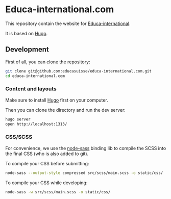 # Educa-international.com

This repository contain the website for [Educa-international](https://educa-international.com/).

It is based on [Hugo](http://gohugo.io/).

## Development

First of all, you can clone the repository:

```sh
git clone git@github.com:educasuisse/educa-international.com.git
cd educa-international.com
```

### Content and layouts

Make sure to install [Hugo](http://gohugo.io/) first on your computer.

Then you can clone the directory and run the dev server:

```sh
hugo server
open http://localhost:1313/
```

### CSS/SCSS

For convenience, we use the [node-sass](https://github.com/sass/node-sass) binding lib to compile the SCSS into the final CSS (who is also added to git).

To compile your CSS before submitting:

```sh
node-sass --output-style compressed src/scss/main.scss -o static/css/
```

To compile your CSS while developing:

```sh
node-sass -w src/scss/main.scss -o static/css/
```
